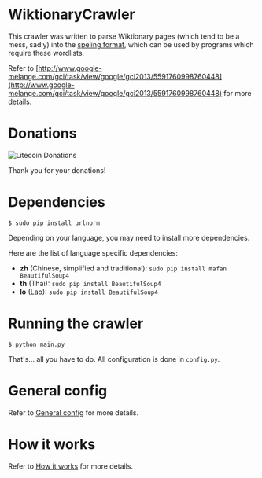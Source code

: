 # WiktionaryCrawler

This crawler was written to parse Wiktionary pages (which tend to be a mess, sadly) into the [speling format](http://wiki.apertium.org/wiki/Speling_format), which can be used by programs which require these wordlists.

Refer to [http://www.google-melange.com/gci/task/view/google/gci2013/5591760998760448](http://www.google-melange.com/gci/task/view/google/gci2013/5591760998760448) for more details.

# Donations

![Litecoin Donations](http://i.imgur.com/nblF32M.png)

Thank you for your donations!

# Dependencies

	$ sudo pip install urlnorm

Depending on your language, you may need to install more dependencies.

Here are the list of language specific dependencies:

* **zh** (Chinese, simplified and traditional): `sudo pip install mafan BeautifulSoup4`
* **th** (Thai): `sudo pip install BeautifulSoup4`
* **lo** (Lao): `sudo pip install BeautifulSoup4`

# Running the crawler

	$ python main.py

That's... all you have to do. All configuration is done in `config.py`.

# General config

Refer to [General config](https://github.com/wei2912/WiktionaryCrawler/wiki/General-config) for more details.

# How it works

Refer to [How it works](https://github.com/wei2912/WiktionaryCrawler/wiki/How-it-Works) for more details.
